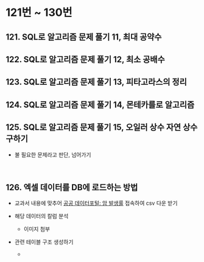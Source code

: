 # 121번 ~ 130번

## 121. SQL로 알고리즘 문제 풀기 11, 최대 공약수

## 122. SQL로 알고리즘 문제 풀기 12, 최소 공배수

## 123. SQL로 알고리즘 문제 풀기 13, 피타고라스의 정리

## 124. SQL로 알고리즘 문제 풀기 14, 몬테카를로 알고리즘

## 125. SQL로 알고리즘 문제 풀기 15, 오일러 상수 자연 상수 구하기

- 불 필요한 문제라고 판단, 넘어가기

<br />

## 126. 엑셀 데이터를 DB에 로드하는 방법

- 교과서 내용에 맞추어 <a href="https://www.data.go.kr/data/15009644/fileData.do">공공 데이터포털: 암 발생률</a> 접속하여 csv 다운 받기

- 해당 데이터의 칼럼 분석

  - 이미지 첨부

- 관련 테이블 구조 생성하기

  - ```mysql

    ```

